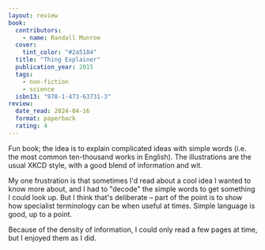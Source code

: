 ```yaml
---
layout: review
book:
  contributors:
    - name: Randall Munroe
  cover:
    tint_color: "#2a5184"
  title: "Thing Explainer"
  publication_year: 2015
  tags:
    - non-fiction
    - science
  isbn13: "978-1-473-63731-3"
review:
  date_read: 2024-04-16
  format: paperback
  rating: 4
---
```

Fun book; the idea is to explain complicated ideas with simple words (i.e. the most common ten-thousand works in English).
The illustrations are the usual XKCD style, with a good blend of information and wit.

My one frustration is that sometimes I'd read about a cool idea I wanted to know more about, and I had to "decode" the simple words to get something I could look up.
But I think that's deliberate – part of the point is to show how specialist terminology can be when useful at times.
Simple language is good, up to a point.

Because of the density of information, I could only read a few pages at time, but I enjoyed them as I did.
